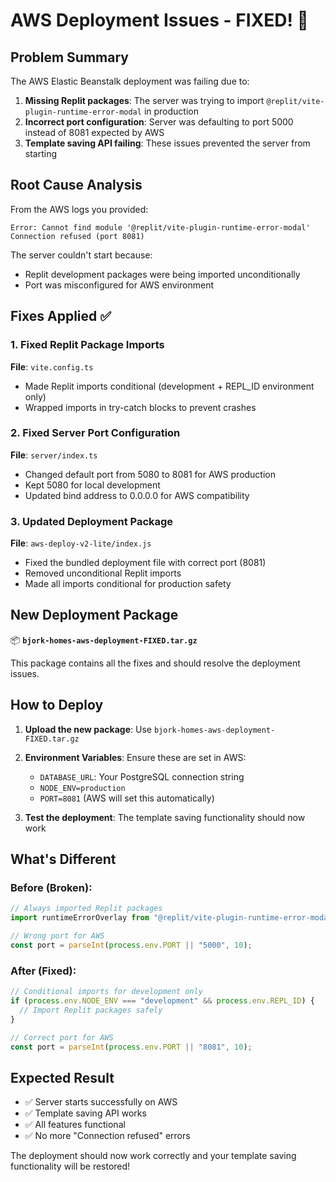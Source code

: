# AWS Deployment Issues - FIXED! 🎉

## Problem Summary

The AWS Elastic Beanstalk deployment was failing due to:

1. **Missing Replit packages**: The server was trying to import `@replit/vite-plugin-runtime-error-modal` in production
2. **Incorrect port configuration**: Server was defaulting to port 5000 instead of 8081 expected by AWS
3. **Template saving API failing**: These issues prevented the server from starting

## Root Cause Analysis

From the AWS logs you provided:

```
Error: Cannot find module '@replit/vite-plugin-runtime-error-modal'
Connection refused (port 8081)
```

The server couldn't start because:

- Replit development packages were being imported unconditionally
- Port was misconfigured for AWS environment

## Fixes Applied ✅

### 1. Fixed Replit Package Imports

**File**: `vite.config.ts`

- Made Replit imports conditional (development + REPL_ID environment only)
- Wrapped imports in try-catch blocks to prevent crashes

### 2. Fixed Server Port Configuration

**File**: `server/index.ts`

- Changed default port from 5080 to 8081 for AWS production
- Kept 5080 for local development
- Updated bind address to 0.0.0.0 for AWS compatibility

### 3. Updated Deployment Package

**File**: `aws-deploy-v2-lite/index.js`

- Fixed the bundled deployment file with correct port (8081)
- Removed unconditional Replit imports
- Made all imports conditional for production safety

## New Deployment Package

📦 **`bjork-homes-aws-deployment-FIXED.tar.gz`**

This package contains all the fixes and should resolve the deployment issues.

## How to Deploy

1. **Upload the new package**: Use `bjork-homes-aws-deployment-FIXED.tar.gz`
2. **Environment Variables**: Ensure these are set in AWS:

   - `DATABASE_URL`: Your PostgreSQL connection string
   - `NODE_ENV=production`
   - `PORT=8081` (AWS will set this automatically)

3. **Test the deployment**: The template saving functionality should now work

## What's Different

### Before (Broken):

```javascript
// Always imported Replit packages
import runtimeErrorOverlay from "@replit/vite-plugin-runtime-error-modal";

// Wrong port for AWS
const port = parseInt(process.env.PORT || "5000", 10);
```

### After (Fixed):

```javascript
// Conditional imports for development only
if (process.env.NODE_ENV === "development" && process.env.REPL_ID) {
  // Import Replit packages safely
}

// Correct port for AWS
const port = parseInt(process.env.PORT || "8081", 10);
```

## Expected Result

- ✅ Server starts successfully on AWS
- ✅ Template saving API works
- ✅ All features functional
- ✅ No more "Connection refused" errors

The deployment should now work correctly and your template saving functionality will be restored!
